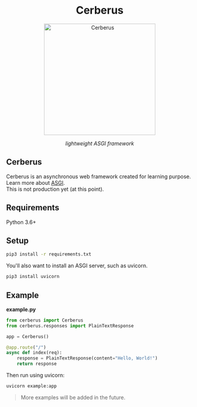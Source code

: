 <h1 align="center">Cerberus</h1>  
<p align="center">
<img src="https://wallpapercave.com/wp/wp3733068.jpg" height="300" alt="Cerberus"/>
</p>
<p align="center"><i>lightweight ASGI framework</i> </p>

## Cerberus

Cerberus is an asynchronous web framework created for learning purpose. Learn more about <a href="https://asgi.readthedocs.io/en/latest/">ASGI</a>.  
This is not production yet (at this point). 

## Requirements

Python 3.6+

## Setup

```bash
pip3 install -r requirements.txt
```

You'll also want to install an ASGI server, such as uvicorn.

```bash
pip3 install uvicorn
```

## Example

**example.py**
```python
from cerberus import Cerberus
from cerberus.responses import PlainTextResponse

app = Cerberus()

@app.route("/")
async def index(req):
    response = PlainTextResponse(content="Hello, World!")
    return response
```

Then run using uvicorn:

```bash
uvicorn example:app
```

> More examples will be added in the future.
